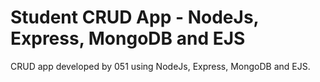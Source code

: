 # Student CRUD App - NodeJs, Express, MongoDB and EJS

CRUD app developed by 051 using NodeJs, Express, MongoDB and EJS.